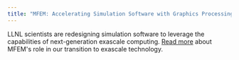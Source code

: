```yaml
---
title: "MFEM: Accelerating Simulation Software with Graphics Processing Units"
---
```


LLNL scientists are redesigning simulation software to leverage the capabilities of next-generation exascale computing. [Read more](https://computing.llnl.gov/newsroom/accelerating-simulation-software-graphics-processing-units) about MFEM's role in our transition to exascale technology.
